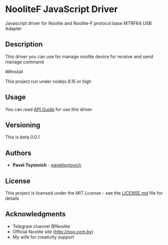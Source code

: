 # NooliteF JavaScript Driver

Javascript driver for Noolite and Noolite-F protocol base MTRF64 USB Adapter

## Description

This driver you can use for manage noolite device for receive and send manage command

##Install

This project run under nodejs 8.15 or high

## Usage

You can read [API Guide](#https://github.com/paveltsytovich/mtrf64#api-guide.md) for use this driver


## Versioning

This is beta 0.0.1

## Authors

* **Pavel Tsytovich** - [paveltsytovich](https://github.com/paveltsytovich)


## License

This project is licensed under the MIT License - see the [LICENSE.md](LICENSE.md) file for details

## Acknowledgments

* Telegram channel @Noolite
* Official Noolite site (http://noo.com.by)
* My wife for creativity support

